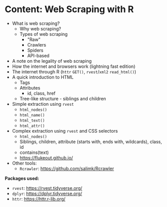 # Content: Web Scraping with R



- What is web scraping?
  - Why web scraping?
  - Types of web scraping
    - "Raw"
    - Crawlers
    - Spiders
    - API-based
- A note on the legality of web scraping
- How the internet and browsers work (lightning fast edition)
- The internet through R (`httr` `GET()`, `rvest`/`xml2` `read_html()`)
- A quick introduction to HTML
  - Tags
  - Attributes
    - id, class, href
  - Tree-like structure - siblings and children
- Simple extraction using `rvest`
  - `html_nodes()`
  - `html_name()`
  - `html_text()`
  - `html_attr()`
- Complex extraction using `rvest` and CSS selectors
  - `html_nodes()`
  - Siblings, children, attribute (starts with, ends with, wildcards), class, id
  - contains(text)
  - https://flukeout.github.io/
- Other tools:
  - `Rcrawler`: https://github.com/salimk/Rcrawler





**Packages used:**

- `rvest`: https://rvest.tidyverse.org/
- `dplyr`: https://dplyr.tidyverse.org/
- `httr`: https://httr.r-lib.org/





